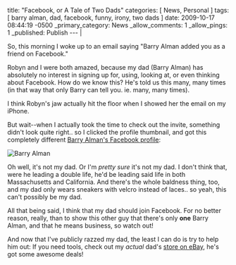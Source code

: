 title: "Facebook, or A Tale of Two Dads"
categories: [ News, Personal ]
tags: [ barry alman, dad, facebook, funny, irony, two dads ]
date: 2009-10-17 08:44:19 -0500
_primary_category: News
_allow_comments: 1
_allow_pings: 1
_published: Publish
--- |

So, this morning I woke up to an email saying "Barry Alman added you as a friend on Facebook."

Robyn and I were both amazed, because my dad (Barry Alman) has absolutely no interest in signing up for, using, looking at, or even thinking about Facebook. How do we know this? He's told us this many, many times (in that way that only Barry can tell you. ie. many, many times).

I think Robyn's jaw actually hit the floor when I showed her the email on my iPhone.

<!--MORE-->

But wait--when I actually took the time to check out the invite, something didn't look quite right.. so I clicked the profile thumbnail, and got this completely different [Barry Alman's Facebook profile](http://www.facebook.com/profile.php?id=100000098067872):

![Barry Alman](http://benalman.com/grab/1a2e9a.png)

Oh well, it's not my dad. Or I'm _pretty sure_ it's not my dad. I don't think that, were he leading a double life, he'd be leading said life in both Massachusetts and California. And there's the whole baldness thing, too, and my dad only wears sneakers with velcro instead of laces.. so yeah, this can't possibly be my dad.

All that being said, I think that my dad should join Facebook. For no better reason, really, than to show this other guy that there's only **one** Barry Alman, and that he means business, so watch out!

And now that I've publicly razzed my dad, the least I can do is try to help him out: If you need tools, check out my *actual* dad's [store on eBay](http://stores.shop.ebay.com/barryfrombarretools), he's got some awesome deals!

